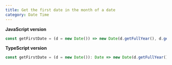 ```yaml
---
title: Get the first date in the month of a date
category: Date Time
---
```


**JavaScript version**

```js
const getFirstDate = (d = new Date()) => new Date(d.getFullYear(), d.getMonth(), 1);
```

**TypeScript version**

```js
const getFirstDate = (d = new Date()): Date => new Date(d.getFullYear(), d.getMonth(), 1);
```
